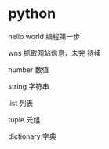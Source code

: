 # python

hello world 编程第一步

wns 抓取网站信息，未完 待续

number 数值

string 字符串

list 列表

tuple 元组

dictionary 字典